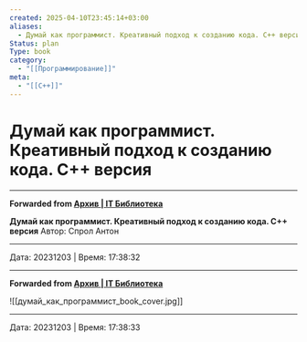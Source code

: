 ```yaml
---
created: 2025-04-10T23:45:14+03:00
aliases:
  - Думай как программист. Креативный подход к созданию кода. C++ версия
Status: plan
Type: book
category:
  - "[[Программирование]]"
meta:
  - "[[C++]]"
---
```


# Думай как программист. Креативный подход к созданию кода. C++ версия


***

**Forwarded from [Архив | IT Библиотека](https://t.me/It_Books_Library/292)**


**Думай как программист. Креативный подход к созданию кода. C++ версия**
Автор: Спрол Антон

---

Дата: 20231203 | Время: 17:38:32



***

**Forwarded from [Архив | IT Библиотека](https://t.me/It_Books_Library/293)**

![[думай_как_программист_book_cover.jpg]]



---

Дата: 20231203 | Время: 17:38:33

